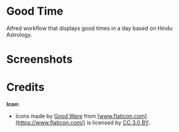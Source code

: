 # Good Time

Alfred workflow that displays good times in a day based on Hindu Astrology.

# Screenshots

# Credits

**Icon:**
- Icons made by [Good Ware](https://www.flaticon.com/authors/good-ware) from [www.flaticon.com](https://www.flaticon.com/) is licensed by [CC 3.0 BY](http://creativecommons.org/licenses/by/3.0/).
